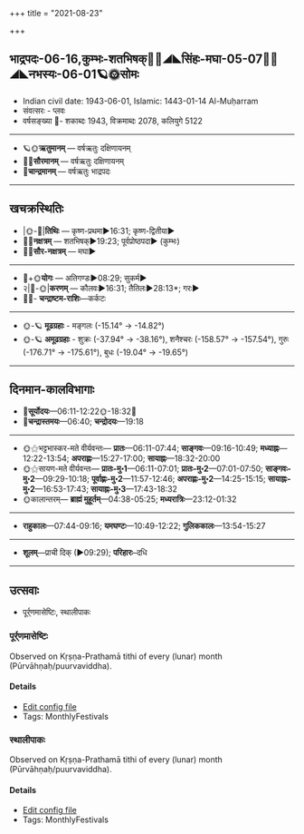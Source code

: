 +++
title = "2021-08-23"

+++
## भाद्रपदः-06-16,कुम्भः-शतभिषक्🌛🌌◢◣सिंहः-मघा-05-07🌌🌞◢◣नभस्यः-06-01🪐🌞सोमः
- Indian civil date: 1943-06-01, Islamic: 1443-01-14 Al-Muḥarram
- संवत्सरः - प्लवः
- वर्षसङ्ख्या 🌛- शकाब्दः 1943, विक्रमाब्दः 2078, कलियुगे 5122
___________________
- 🪐🌞**ऋतुमानम्** — वर्षऋतुः दक्षिणायनम्
- 🌌🌞**सौरमानम्** — वर्षऋतुः दक्षिणायनम्
- 🌛**चान्द्रमानम्** — वर्षऋतुः भाद्रपदः
___________________


## खचक्रस्थितिः
- |🌞-🌛|**तिथिः** — कृष्ण-प्रथमा►16:31; कृष्ण-द्वितीया►  
- 🌌🌛**नक्षत्रम्** — शतभिषक्►19:23; पूर्वप्रोष्ठपदा► (कुम्भः)  
- 🌌🌞**सौर-नक्षत्रम्** — मघा►  
___________________
- 🌛+🌞**योगः** — अतिगण्डः►08:29; सुकर्म►  
- २|🌛-🌞|**करणम्** — कौलवः►16:31; तैतिलः►28:13*; गरः►  
- 🌌🌛- **चन्द्राष्टम-राशिः**—कर्कटः  
___________________
- 🌞-🪐 **मूढग्रहाः** - मङ्गलः (-15.14° → -14.82°)
- 🌞-🪐 **अमूढग्रहाः** - शुक्रः (-37.94° → -38.16°), शनैश्चरः (-158.57° → -157.54°), गुरुः (-176.71° → -175.61°), बुधः (-19.04° → -19.65°)
___________________


## दिनमान-कालविभागाः
- 🌅**सूर्योदयः**—06:11-12:22🌞️-18:32🌇  
- 🌛**चन्द्रास्तमयः**—06:40; **चन्द्रोदयः**—19:18  
___________________
- 🌞⚝भट्टभास्कर-मते वीर्यवन्तः— **प्रातः**—06:11-07:44; **साङ्गवः**—09:16-10:49; **मध्याह्नः**—12:22-13:54; **अपराह्णः**—15:27-17:00; **सायाह्नः**—18:32-20:00  
- 🌞⚝सायण-मते वीर्यवन्तः— **प्रातः-मु॰1**—06:11-07:01; **प्रातः-मु॰2**—07:01-07:50; **साङ्गवः-मु॰2**—09:29-10:18; **पूर्वाह्णः-मु॰2**—11:57-12:46; **अपराह्णः-मु॰2**—14:25-15:15; **सायाह्नः-मु॰2**—16:53-17:43; **सायाह्नः-मु॰3**—17:43-18:32  
- 🌞कालान्तरम्— **ब्राह्मं मुहूर्तम्**—04:38-05:25; **मध्यरात्रिः**—23:12-01:32  
___________________
- **राहुकालः**—07:44-09:16; **यमघण्टः**—10:49-12:22; **गुलिककालः**—13:54-15:27  
___________________
- **शूलम्**—प्राची दिक् (►09:29); **परिहारः**–दधि  
___________________

## उत्सवाः
- पूर्र्णमासेष्टिः, स्थालीपाकः
### पूर्र्णमासेष्टिः

Observed on Kṛṣṇa-Prathamā tithi of every (lunar) month (Pūrvāhṇaḥ/puurvaviddha). 

#### Details
- [Edit config file](https://github.com/jyotisham/adyatithi/tree/master/gRhya/general/lunar_month/tithi/00/16/pUrNamAseShTiH.toml)
- Tags: MonthlyFestivals


### स्थालीपाकः

Observed on Kṛṣṇa-Prathamā tithi of every (lunar) month (Pūrvāhṇaḥ/puurvaviddha). 

#### Details
- [Edit config file](https://github.com/jyotisham/adyatithi/tree/master/gRhya/general/lunar_month/tithi/00/16/sthAlIpAkaH_16.toml)
- Tags: MonthlyFestivals


